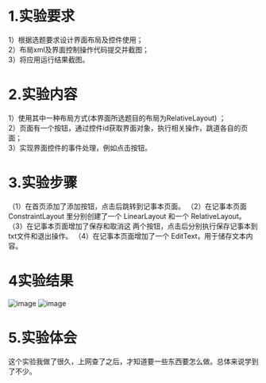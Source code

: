 # 1.实验要求  
1）根据选题要求设计界面布局及控件使用；    
2）布局xml及界面控制操作代码提交并截图；  
3）将应用运行结果截图。    
# 2.实验内容  
1）使用其中一种布局方式(本界面所选题目的布局为RelativeLayout) ；    
2）页面有一个按钮，通过控件id获取界面对象，执行相关操作，跳道各自的页面；  
3）实现界面控件的事件处理，例如点击按钮。  
# 3.实验步骤  
（1）在首页添加了添加按钮，点击后跳转到记事本页面。
（2）在记事本页面 ConstraintLayout 里分别创建了一个 LinearLayout 和一个 RelativeLayout。
（3）在记事本页面增加了保存和取消这 两个按钮，点击后分别执行保存记事本到txt文件和退出操作。
（4）在记事本页面增加了一个 EditText，用于储存文本内容。
# 4实验结果  

![image](https://github.com/JinmingH/android-labs-2018/blob/master/soft1614080902232/shiyan4.1.png)
![image](https://github.com/JinmingH/android-labs-2018/blob/master/soft1614080902232/shiyan4.2.png)

# 5.实验体会
这个实验我做了很久，上网查了之后，才知道要一些东西要怎么做。总体来说学到了不少。
